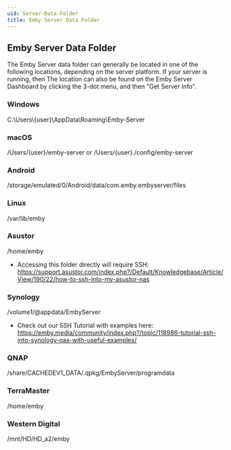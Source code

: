 ```yaml
---
uid: Server-Data-Folder
title: Emby Server Data Folder
---
```


## Emby Server Data Folder

The Emby Server data folder can generally be located in one of the following locations, depending on the server platform. If your server is running, then The location can also be found on the Emby Server Dashboard by clicking the 3-dot menu, and then "Get Server Info".



### Windows
C:\Users\\{user}\AppData\Roaming\Emby-Server

### macOS
/Users/{user}/emby-server or /Users/{user}./config/emby-server

### Android
/storage/emulated/0/Android/data/com.emby.embyserver/files

### Linux
/var/lib/emby

### Asustor
/home/emby
  - Accessing this folder directly will require SSH: https://support.asustor.com/index.php?/Default/Knowledgebase/Article/View/190/22/how-to-ssh-into-my-asustor-nas

### Synology
/volume1/@appdata/EmbyServer
 - Check out our SSH Tutorial with examples here: https://emby.media/community/index.php?/topic/118986-tutorial-ssh-into-synology-nas-with-useful-examples/

### QNAP
/share/CACHEDEV1_DATA/.qpkg/EmbyServer/programdata

### TerraMaster
/home/emby

### Western Digital
/mnt/HD/HD_a2/emby
